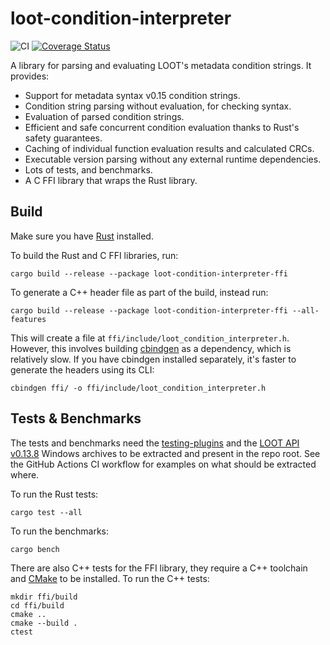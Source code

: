 loot-condition-interpreter
==========================

![CI](https://github.com/loot/loot-condition-interpreter/workflows/CI/badge.svg?branch=master)
[![Coverage Status](https://coveralls.io/repos/github/Ortham/libloadorder/badge.svg?branch=master)](https://coveralls.io/github/Ortham/libloadorder?branch=master)

A library for parsing and evaluating LOOT's metadata condition strings. It
provides:

- Support for metadata syntax v0.15 condition strings.
- Condition string parsing without evaluation, for checking syntax.
- Evaluation of parsed condition strings.
- Efficient and safe concurrent condition evaluation thanks to Rust's safety
  guarantees.
- Caching of individual function evaluation results and calculated CRCs.
- Executable version parsing without any external runtime dependencies.
- Lots of tests, and benchmarks.
- A C FFI library that wraps the Rust library.

## Build

Make sure you have [Rust](https://www.rust-lang.org/) installed.

To build the Rust and C FFI libraries, run:

```
cargo build --release --package loot-condition-interpreter-ffi
```

To generate a C++ header file as part of the build, instead run:

```
cargo build --release --package loot-condition-interpreter-ffi --all-features
```

This will create a file at `ffi/include/loot_condition_interpreter.h`.
However, this involves building [cbindgen](https://github.com/eqrion/cbindgen)
as a dependency, which is relatively slow. If you have cbindgen installed
separately, it's faster to generate the headers using its CLI:

```
cbindgen ffi/ -o ffi/include/loot_condition_interpreter.h
```

## Tests & Benchmarks

The tests and benchmarks need the [testing-plugins](https://github.com/WrinklyNinja/testing-plugins)
and the [LOOT API v0.13.8](https://github.com/loot/loot-api/releases/tag/0.13.8)
Windows archives to be extracted and present in the repo root. See the GitHub
Actions CI workflow for examples on what should be extracted where.

To run the Rust tests:

```
cargo test --all
```

To run the benchmarks:

```
cargo bench
```

There are also C++ tests for the FFI library, they require a C++ toolchain and
[CMake](https://cmake.org/) to be installed. To run the C++ tests:

```
mkdir ffi/build
cd ffi/build
cmake ..
cmake --build .
ctest
```
